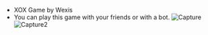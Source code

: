 * XOX Game by Wexis
* You can play this game with your friends or with a bot.
![Capture](https://github.com/user-attachments/assets/533b7d89-62d4-454d-9551-d08917868130)
![Capture2](https://github.com/user-attachments/assets/de9cb214-5505-4ab4-a57b-095b3f5a4aee)
